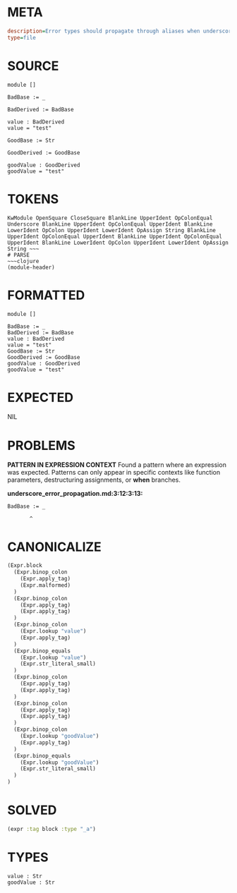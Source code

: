 # META
~~~ini
description=Error types should propagate through aliases when underscores are used
type=file
~~~
# SOURCE
~~~roc
module []

BadBase := _

BadDerived := BadBase

value : BadDerived
value = "test"

GoodBase := Str

GoodDerived := GoodBase

goodValue : GoodDerived
goodValue = "test"
~~~
# TOKENS
~~~text
KwModule OpenSquare CloseSquare BlankLine UpperIdent OpColonEqual Underscore BlankLine UpperIdent OpColonEqual UpperIdent BlankLine LowerIdent OpColon UpperIdent LowerIdent OpAssign String BlankLine UpperIdent OpColonEqual UpperIdent BlankLine UpperIdent OpColonEqual UpperIdent BlankLine LowerIdent OpColon UpperIdent LowerIdent OpAssign String ~~~
# PARSE
~~~clojure
(module-header)
~~~
# FORMATTED
~~~roc
module []

BadBase := _
BadDerived := BadBase
value : BadDerived
value = "test"
GoodBase := Str
GoodDerived := GoodBase
goodValue : GoodDerived
goodValue = "test"
~~~
# EXPECTED
NIL
# PROBLEMS
**PATTERN IN EXPRESSION CONTEXT**
Found a pattern where an expression was expected.
Patterns can only appear in specific contexts like function parameters, destructuring assignments, or **when** branches.

**underscore_error_propagation.md:3:12:3:13:**
```roc
BadBase := _
```
           ^


# CANONICALIZE
~~~clojure
(Expr.block
  (Expr.binop_colon
    (Expr.apply_tag)
    (Expr.malformed)
  )
  (Expr.binop_colon
    (Expr.apply_tag)
    (Expr.apply_tag)
  )
  (Expr.binop_colon
    (Expr.lookup "value")
    (Expr.apply_tag)
  )
  (Expr.binop_equals
    (Expr.lookup "value")
    (Expr.str_literal_small)
  )
  (Expr.binop_colon
    (Expr.apply_tag)
    (Expr.apply_tag)
  )
  (Expr.binop_colon
    (Expr.apply_tag)
    (Expr.apply_tag)
  )
  (Expr.binop_colon
    (Expr.lookup "goodValue")
    (Expr.apply_tag)
  )
  (Expr.binop_equals
    (Expr.lookup "goodValue")
    (Expr.str_literal_small)
  )
)
~~~
# SOLVED
~~~clojure
(expr :tag block :type "_a")
~~~
# TYPES
~~~roc
value : Str
goodValue : Str
~~~
